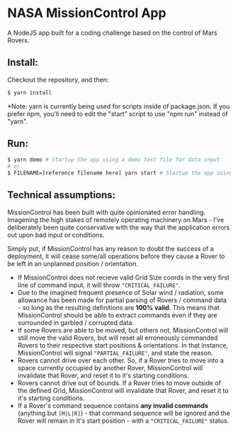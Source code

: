 # NASA MissionControl App
A NodeJS app built for a coding challenge based on the control of Mars Rovers.

## Install:
Checkout the repository, and then:
```bash
$ yarn install
```
*Note: yarn is currently being used for scripts inside of package.json. If you prefer npm, you'll need to edit the "start" script to use "npm run" instead of "yarn".

## Run:
```bash
$ yarn demo # Startup the app using a demo text file for data input
# or
$ FILENAME=[reference filename here] yarn start # Startup the app using your own text file input
```

## Technical assumptions:
MissionControl has been built with quite opinionated error handling.
Imagening the high stakes of remotely operating machinery on Mars - I've deliberately been quite conservative with the way that the application errors out upon bad input or conditions.

Simply put, if MissionControl has any reason to doubt the success of a deployment, it will cease some/all operations before they cause a Rover to be left in an unplanned position / orientation.

- If MissionControl does not recieve valid Grid Size coords in the very first line of command input, it will throw `"CRITICAL_FAILURE"`.
- Due to the imagined frequent presence of Solar wind / radiation, some allowance has been made for partial parsing of Rovers / command data - so long as the resulting definitions are **100% valid**. This means that MissionControl should be able to extract commands even if they are surrounded in garbled / corrupted data.
- If some Rovers are able to be moved, but others not, MissionControl will still move the valid Rovers, but will reset all erroneously commanded Rovers to their respective start positions & orientations. In that instance, MissionControl will signal `"PARTIAL_FAILURE"`, and state the reason.
- Rovers cannot drive over each other. So, if a Rover tries to move into a space currently occupied by another Rover, MissionControl will invalidate that Rover, and reset it to it's starting conditions.
- Rovers cannot drive out of bounds. If a Rover tries to move outside of the defined Grid, MissionControl will invalidate that Rover, and reset it to it's starting conditions.
- If a Rover's command sequence contains **any invalid commands** (anything but `[M|L|R]`) - that command sequence will be ignored and the Rover will remain in it's start position - with a `"CRITICAL_FAILURE"` status.

